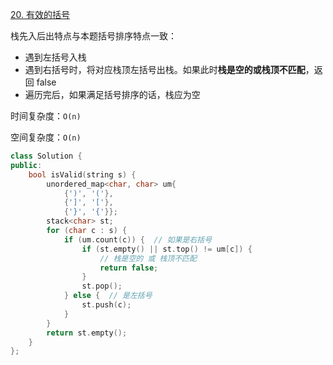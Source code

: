 [20. 有效的括号](https://leetcode-cn.com/problems/valid-parentheses/)

栈先入后出特点与本题括号排序特点一致：

- 遇到左括号入栈
- 遇到右括号时，将对应栈顶左括号出栈。如果此时**栈是空的或栈顶不匹配**，返回 false
- 遍历完后，如果满足括号排序的话，栈应为空

时间复杂度：`O(n)`

空间复杂度：`O(n)`

```c++
class Solution {
public:
    bool isValid(string s) {
        unordered_map<char, char> um{
            {')', '('},
            {']', '['},
            {'}', '{'}};
        stack<char> st;
        for (char c : s) {
            if (um.count(c)) {  // 如果是右括号
                if (st.empty() || st.top() != um[c]) {
                    // 栈是空的 或 栈顶不匹配
                    return false;
                }
                st.pop();
            } else {  // 是左括号
                st.push(c);
            }
        }
        return st.empty();
    }
};
```

